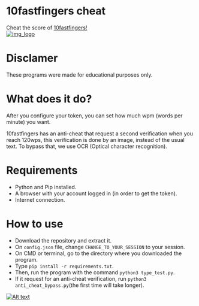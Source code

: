 # 10fastfingers cheat

Cheat the score of <a href="https://10fastfingers.com"> 10fastfingers!
<br>
<img src="https://10fastfingers.com/img/layout/logo%402x.png" alt="img_logo">
</a>

# Disclamer

These programs were made for educational purposes only.

# What does it do?

After you configure your token, you can set how much wpm (words per minute) you want.

10fastfingers has an anti-cheat that request a second verification when you reach 120wps,
this verification is done by an image, instead of the usual text. To bypass that, we use
OCR (Optical character recognition).

# Requirements

- Python and Pip installed.
- A browser with your account logged in (in order to get the token).
- Internet connection.

# How to use

- Download the repository and extract it.
- On `config.json` file, change `CHANGE_TO_YOUR_SESSION` to your session.
- On CMD or terminal, go to the directory where you downloaded the program.
- Type `pip install -r requirements.txt`.
- Then, run the program with the command `python3 type_test.py`.
- If it request for an anti-cheat verification, run `python3 anti_cheat_bypass.py`(the first time will take longer).

[![Alt text](https://img.youtube.com/vi/PKN8Vs0xBnw/0.jpg)](https://www.youtube.com/watch?v=PKN8Vs0xBnw)
